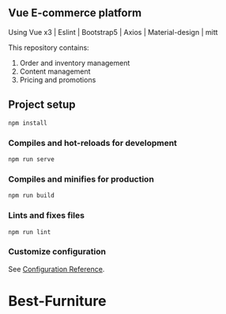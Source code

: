 
## Vue E-commerce platform
Using Vue x3 | Eslint | Bootstrap5 | Axios | Material-design | mitt



This repository contains:
  1. Order and inventory management 
  2. Content management
  3. Pricing and promotions

## Project setup
```
npm install
```

### Compiles and hot-reloads for development
```
npm run serve
```

### Compiles and minifies for production
```
npm run build
```

### Lints and fixes files
```
npm run lint
```

### Customize configuration
See [Configuration Reference](https://cli.vuejs.org/config/).
# Best-Furniture

